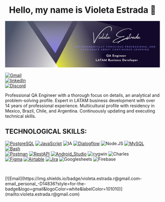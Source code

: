 <!--
**violetaestrada/violetaestrada** is a ✨ _special_ ✨ repository because its `README.md` (this file) appears on your GitHub profile.

Here are some ideas to get you started:

- 🔭 I’m currently working on ...
- 🌱 I’m currently learning ...
- 👯 I’m looking to collaborate on ...
- 🤔 I’m looking for help with ...
- 💬 Ask me about ...
- 📫 How to reach me: ...
- 😄 Pronouns: ...
- ⚡ Fun fact: ...
-->

<div align="center">
<h1 align="center">Hello, my name is Violeta Estrada 👋</h1>
</div>

![](https://github.com/violetaestrada/violetaestrada/blob/main/BannerVE.png)

[![Gmail](https://img.shields.io/badge/gmail-violeta.estrada.r@gmail.com-D14836?style=for-the-badge&logo=gmail&logoColor=white&labelColor=101010)](mailto:violeta.estrada.r@gmail.com)
</br>
[![linkedIn](https://img.shields.io/badge/LinkedIn-violetaestrada-0077B5?style=for-the-badge&logo=linkedin&logoColor=white&labelColor=101010)](https://www.linkedin.com/in/violetaestrada)
</br>
[![Discord](https://img.shields.io/badge/Discord-violetaestrada-5865F2?style=for-the-badge&logo=discord&logoColor=white&labelColor=101010)](https://violetaestrada.com/discord)


Professional QA Engineer with a thorough focus on details, an analytical and problem-solving profile. 
Expert in LATAM business development with over 14 years of professional experience. Multicultural profile with residency in Mexico, Brazil, Chile, and Argentina. Continuously updating and executing technical skills.

## TECHNOLOGICAL SKILLS:
[![PostgreSQL](https://img.shields.io/badge/PostgreSQL-007396?style=for-the-badge&logo=postgresql&logoColor=white&labelColor=101010)]()
[![JavaScript](https://img.shields.io/badge/JavaScript-F7DF1E?style=for-the-badge&logo=javascript&logoColor=white&labelColor=101010)]()
![IA](https://img.shields.io/badge/ia-1575F9?style=for-the-badge&logo=ia&logoColor=white&labelColor=101010)
[![Dialogflow](https://img.shields.io/badge/dialogflow-FA7343?style=for-the-badge&logo=dialogflow&logoColor=white&labelColor=101010)]()
![Node.JS](https://img.shields.io/badge/Node.JS-339933?style=for-the-badge&logo=node.js&logoColor=white&labelColor=101010)
[![MySQL](https://img.shields.io/badge/MySQL-4479A1?style=for-the-badge&logo=mysql&logoColor=white&labelColor=101010)]()
[![Bash](https://img.shields.io/badge/Bash-4479A1?style=for-the-badge&logo=bash&logoColor=white&labelColor=101010)]()
</br>
[![Postman](https://img.shields.io/badge/postman-999999?style=for-the-badge&logo=postman&logoColor=white&labelColor=101010)]()
[![RestAPI](https://img.shields.io/badge/RestAPI-999999?style=for-the-badge&logo=restapi&logoColor=white&labelColor=101010)]()
[![Android_Studio](https://img.shields.io/badge/Android_Studio-3DDC84?style=for-the-badge&logo=android-studio&logoColor=white&labelColor=101010)]()
![cygwin](https://img.shields.io/badge/cygwin-3DDC84?style=for-the-badge&logo=cygwin&logoColor=white&labelColor=101010)
![Charles](https://img.shields.io/badge/Charles-0095D5?style=for-the-badge&logo=charles&logoColor=white&labelColor=101010)
</br>
[![Figma](https://img.shields.io/badge/Figma-232F3E?style=for-the-badge&logo=figma&logoColor=white&labelColor=101010)]()
[![Airtable](https://img.shields.io/badge/Airtable-4285F4?style=for-the-badge&logo=airtable&logoColor=white&labelColor=101010)]()
[![Jira](https://img.shields.io/badge/Jira-4479A1?style=for-the-badge&logo=jira&logoColor=white&labelColor=101010)]()
![Googlesheets](https://img.shields.io/badge/Googlesheets-D14836?style=for-the-badge&logo=googlesheets&logoColor=white&labelColor=101010)
![Firebase](https://img.shields.io/badge/Firebase-D14836?style=for-the-badge&logo=firebase&logoColor=white&labelColor=101010)
</br>


## 

</br>
[![Email](https://img.shields.io/badge/violeta.estrada.r@gmail.com-email_personal_-D14836?style=for-the-badge&logo=gmail&logoColor=white&labelColor=101010)](mailto:violeta.estrada.r@gmail.com)
